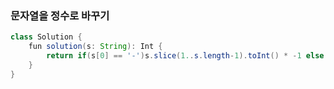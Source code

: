 ### 문자열을 정수로 바꾸기
```java
class Solution {
    fun solution(s: String): Int {
        return if(s[0] == '-')s.slice(1..s.length-1).toInt() * -1 else s.toInt()
    }
}
```